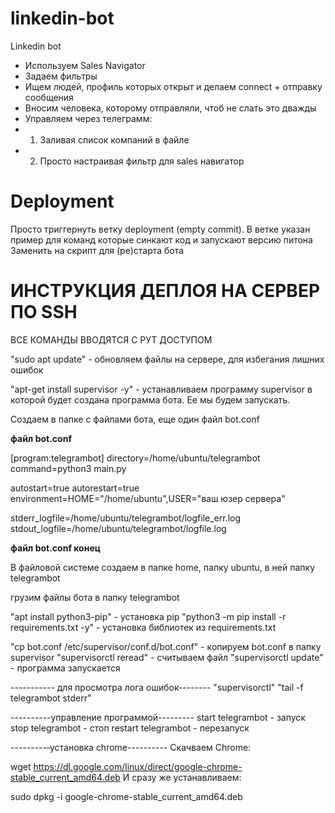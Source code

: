 # linkedin-bot
Linkedin bot

* Используем Sales Navigator
* Задаем фильтры
* Ищем людей, профиль которых открыт и делаем connect + отправку сообщения
* Вносим человека, которому отправляли, чтоб не слать это дважды
* Управляем через телеграмм:
* 1. Заливая список компаний в файле
* 2. Просто настраивая фильтр для sales навигатор

# Deployment

Просто триггернуть ветку deployment (empty commit).
В ветке указан пример для команд которые синкают код и запускают версию питона
Заменить на скрипт для (ре)старта бота


# ИНСТРУКЦИЯ ДЕПЛОЯ НА СЕРВЕР ПО SSH
ВСЕ КОМАНДЫ ВВОДЯТСЯ С РУТ ДОСТУПОМ

"sudo apt update" - обновляем файлы на сервере, для избегания лишних ошибок

"apt-get install supervisor -y" - устанавливаем программу supervisor в которой будет создана программа бота. Ее мы будем запускать.

Создаем в папке с файлами бота, еще один файл bot.conf

******файл bot.conf******

[program:telegrambot]
directory=/home/ubuntu/telegrambot
command=python3 main.py

autostart=true
autorestart=true
environment=HOME="/home/ubuntu",USER="ваш юзер сервера"

stderr_logfile=/home/ubuntu/telegrambot/logfile_err.log
stdout_logfile=/home/ubuntu/telegrambot/logfile.log

******файл bot.conf конец******

В файловой системе создаем в папке home, папку ubuntu, в ней папку telegrambot

грузим файлы бота в папку telegrambot

"apt install python3-pip" - установка pip
"python3 -m pip install -r requirements.txt -y" - установка библиотек из requirements.txt

"cp bot.conf /etc/supervisor/conf.d/bot.conf" - копируем bot.conf в папку supervisor
"supervisorctl reread" - считываем файл
"supervisorctl update" - программа запускается

----------- для просмотра лога ошибок--------
"supervisorctl"
"tail -f telegrambot stderr"

----------управление программой---------
start telegrambot - запуск
stop telegrambot - стоп
restart telegrambot - перезапуск


---------‐установка chrome----------
Скачваем Chrome:

wget https://dl.google.com/linux/direct/google-chrome-stable_current_amd64.deb
И сразу же устанавливаем:

sudo dpkg -i google-chrome-stable_current_amd64.deb
